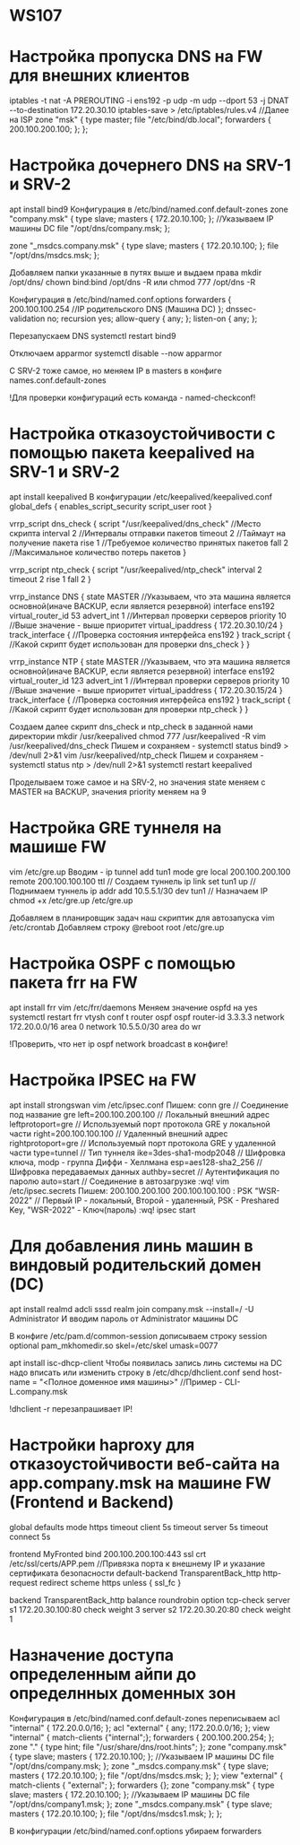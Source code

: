 # WS107
# Настройка пропуска DNS на FW для внешних клиентов
iptables -t nat -A PREROUTING -i ens192 -p udp -m udp --dport 53 -j DNAT --to-destination 172.20.30.10
iptables-save > /etc/iptables/rules.v4
//Далее на ISP
zone "msk" {
  type master;
  file "/etc/bind/db.local";
  forwarders { 200.100.200.100; };
};
# Настройка дочернего DNS на SRV-1 и SRV-2
apt install bind9
Конфигурация в /etc/bind/named.conf.default-zones
zone "company.msk" {
  type slave;
  masters { 172.20.10.100; }; //Указываем IP машины DC
  file "/opt/dns/company.msk;
};

zone "_msdcs.company.msk" {
  type slave;
  masters { 172.20.10.100; };
  file "/opt/dns/msdcs.msk;
};

Добавляем папки указанные в путях выше и выдаем права
mkdir /opt/dns/
chown bind:bind /opt/dns -R или chmod 777 /opt/dns -R

Конфигурация в /etc/bind/named.conf.options
forwarders {
  200.100.100.254 //IP родительского DNS (Машина DC)
};
dnssec-validation no;
recursion yes;
allow-query { any; };
listen-on { any; };

Перезапускаем DNS
systemctl restart bind9

Отключаем apparmor
systemctl disable --now apparmor

С SRV-2 тоже самое, но меняем IP в masters в конфиге names.conf.default-zones

!Для проверки конфигураций есть команда - named-checkconf!

# Настройка отказоустойчивости с помощью пакета keepalived на SRV-1 и SRV-2
apt install keepalived
В конфигурации /etc/keepalived/keepalived.conf
global_defs {
  enables_script_security
  script_user root
}

vrrp_script dns_check {
  script "/usr/keepalived/dns_check" //Место скрипта
  interval 2 //Интервалы отправки пакетов
  timeout 2 //Таймаут на получение пакета
  rise 1 //Требуемое количество принятых пакетов
  fall 2 //Максимальное количество потерь пакетов
}

vrrp_script ntp_check {
  script "/usr/keepalived/ntp_check"
  interval 2
  timeout 2
  rise 1
  fall 2
}

vrrp_instance DNS {
  state MASTER //Указываем, что эта машина является основной(иначе BACKUP, если является резервной)
  interface ens192
  virtual_router_id 53
  advert_int 1 //Интервал проверки серверов
  priority 10 //Выше значение - выше приоритет
  virtual_ipaddress {
    172.20.30.10/24
  }
  track_interface { //Проверка состояния интерфейса
    ens192
  }
  track_script { //Какой скрипт будет использован для проверки
    dns_check
  }
}

vrrp_instance NTP {
  state MASTER //Указываем, что эта машина является основной(иначе BACKUP, если является резервной)
  interface ens192
  virtual_router_id 123
  advert_int 1 //Интервал проверки серверов
  priority 10 //Выше значение - выше приоритет
  virtual_ipaddress {
    172.20.30.15/24
  }
  track_interface { //Проверка состояния интерфейса
    ens192
  }
  track_script { //Какой скрипт будет использован для проверки
    ntp_check
  }
}

Создаем далее скрипт dns_check и ntp_check в заданной нами директории
mkdir /usr/keepalived
chmod 777 /usr/keepalived -R
vim /usr/keepalived/dns_check
Пишем и сохраняем - systemctl status bind9 > /dev/null 2>&1
vim /usr/keepalived/ntp_check
Пишем и сохраняем - systemctl status ntp > /dev/null 2>&1
systemctl restart keepalived

Проделываем тоже самое и на SRV-2, но значения state меняем с MASTER на BACKUP, значения priority меняем на 9

# Настройка GRE туннеля на машише FW
vim /etc/gre.up
Вводим - ip tunnel add tun1 mode gre local 200.100.200.100 remote 200.100.100.100 ttl // Создаем туннель
         ip link set tun1 up // Поднимаем туннель
         ip addr add 10.5.5.1/30 dev tun1 // Назначаем IP
chmod +x /etc/gre.up 
/etc/gre.up

Добавляем в планировщик задач наш скриптик для автозапуска
vim /etc/crontab
Добавляем строку @reboot root /etc/gre.up

# Настройка OSPF с помощью пакета frr на FW
apt install frr
vim /etc/frr/daemons
Меняем значение ospfd на yes
systemctl restart frr
vtysh
conf t
router ospf
ospf router-id 3.3.3.3
network 172.20.0.0/16 area 0
network 10.5.5.0/30 area
do wr

!Проверить, что нет ip ospf network broadcast в конфиге!

# Настройка IPSEC на FW
apt install strongswan
vim /etc/ipsec.conf
Пишем:
conn gre			// Соединение под название gre
	left=200.100.200.100 	// Локальный внешний адрес
	leftprotoport=gre	// Используемый порт протокола GRE у локальной части
	right=200.100.100.100	// Удаленный внешний адрес
	rightprotoport=gre	// Используемый порт протокола GRE у удаленной части
	type=tunnel		// Тип туннеля
	ike=3des-sha1-modp2048	// Шифровка ключа, modp - группа Диффи - Хеллмана
	esp=aes128-sha2_256	// Шифровка передаваемых данных
	authby=secret		// Аутентификация по паролю
	auto=start		// Соединение в автозагрузке
:wq!
vim /etc/ipsec.secrets
Пишем:
200.100.200.100 200.100.100.100 : PSK "WSR-2022" // Первый IP - локальный, Второй - удаленный, PSK - Preshared Key, "WSR-2022" - Ключ(пароль)
:wq!
ipsec start

# Для добавления линь машин в виндовый родительский домен (DC) 
apt install realmd adcli sssd
realm join company.msk --install=/ -U Administrator
И вводим пароль от Administrator машины DC

В конфиге /etc/pam.d/common-session дописываем строку
session optional  pam_mkhomedir.so skel=/etc/skel umask=0077

apt install isc-dhcp-client
Чтобы появилась запись линь системы на DC надо вписать или изменить строку в /etc/dhcp/dhclient.conf 
send host-name = "<Полное доменное имя машины>" //Пример - CLI-L.company.msk

!dhclient -r перезапрашивает IP!

# Настройки haproxy для отказоустойчивости веб-сайта на app.company.msk на машине FW (Frontend и Backend)
global
defaults
  mode https
  timeout client  5s
  timeout server  5s
  timeout connect 5s

frontend MyFronted
  bind 200.100.200.100:443 ssl crt /etc/ssl/certs/APP.pem //Привязка порта к внешнему IP и указание сертификата безопасности
  default-backend TransparentBack_http
  http-request redirect scheme https unless { ssl_fc }
  
backend TransparentBack_http
  balance roundrobin
  option tcp-check
  server s1 172.20.30.100:80 check weight 3
  server s2 172.20.30.20:80 check weight 1

# Назначение доступа определенным айпи до определнных доменных зон
Конфигурация в /etc/bind/named.conf.default-zones переписываем
acl "internal" { 172.20.0.0/16; };
acl "external" { any; !172.20.0.0/16; };
view "internal" {
  match-clients {"internal";};
  forwarders { 200.100.200.254; };
  zone "." {
    type hint;
    file "/usr/share/dns/root.hints";
  };
  zone "company.msk" {
    type slave;
    masters { 172.20.10.100; }; //Указываем IP машины DC
    file "/opt/dns/company.msk;
  };
  zone "_msdcs.company.msk" {
    type slave;
    masters { 172.20.10.100; };
    file "/opt/dns/msdcs.msk;
  };
};
view "external" {
  match-clients { "external"; };
  forwarders {};
  zone "company.msk" {
    type slave;
    masters { 172.20.10.100; }; //Указываем IP машины DC
    file "/opt/dns/company1.msk;
  };
  zone "_msdcs.company.msk" {
    type slave;
    masters { 172.20.10.100; };
    file "/opt/dns/msdcs1.msk;
  };
};

В конфигурации /etc/bind/named.conf.options убираем forwarders
